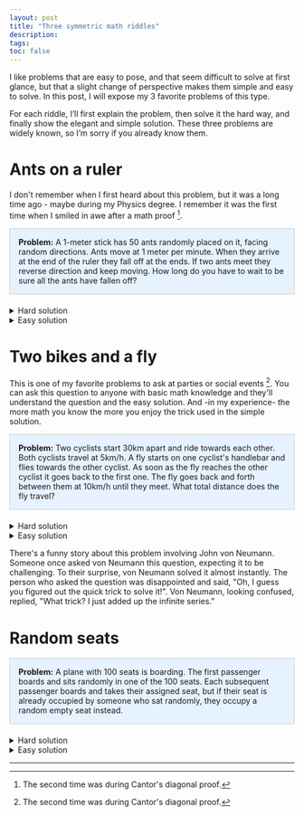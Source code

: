 ```yaml
---
layout: post
title: "Three symmetric math riddles" 
description: 
tags:
toc: false
---
```


I like problems that are easy to pose, and that seem difficult to solve at first glance, but that a slight change of perspective makes them simple and easy to solve. In this post, I will expose my 3 favorite problems of this type.

For each riddle, I’ll first explain the problem, then solve it the hard way, and finally show the elegant and simple solution. These three problems are widely known, so I’m sorry if you already know them.


# Ants on a ruler

I don't remember when I first heard about this problem, but it was a long time ago - maybe during my Physics degree. I remember it was the first time when I smiled in awe after a math proof [^1].

<div style="background-color: #e6f2ff; border: 1px solid #ccc; padding: 15px; margin-bottom: 20px;">
  <strong>Problem:</strong> A 1-meter stick has 50 ants randomly placed on it, facing random directions. Ants move at 1 meter per minute. When they arrive at the end of the ruler they fall off at the ends. If two ants meet they reverse direction and keep moving. How long do you have to wait to be sure all the ants have fallen off?
</div>


<details>
<summary>Hard solution</summary>
Let's solve the problem the hard way using a coding approach.

{% highlight python %}
import random

def initialize_ants(n_ants=10, stick_length=1.0,):
    ants = [(random.uniform(0, stick_length), random.choice([-1, 1])) 
            for _ in range(n_ants)]
    return ants

def simulate_ants(ants, stick_length, ant_speed=1.0, dt=0.0001):
    # Initialize ants as (position, direction) tuples

    time = 0
    while ants:  # While there are ants still on the stick
        # Move all ants
        ants = [(pos + dir * ant_speed * dt, dir) for pos, dir in ants]
        
        # Handle collisions
        for i in range(len(ants)-1):
            for j in range(i+1, len(ants)):
                if abs(ants[i][0] - ants[j][0]) < 1e-7:
                    # Swap directions
                    ants[i] = (ants[i][0], -ants[i][1])
                    ants[j] = (ants[j][0], -ants[j][1])
        
        # Remove ants that fell off
        ants = [(pos, dir) for pos, dir in ants if 0 < pos < stick_length]
        
        time += dt

        if time > 1.:
            print(ants)
            break
    
    return time
{% endhighlight %}

If you run the below code for some iterations you can plot an histogram like the following one.

{% include image.html path="/docs/symmetric-math-riddles/ants-dist.png" caption="Time to fall distribution" width="300" %}

There you can see that the maximum amount of time the ants spend on the rule is 1 minute.

</details>


<details>
<summary>Easy solution</summary>

Here's the key insight: it doesn't matter if the ants bounce off each other when they collide. Since all ants look the same, we can pretend they just pass right through each other without changing direction. The only thing we care about is when the final ant drops off the ruler. And since each ant moves at 1 meter per second along a 1-meter ruler, we know that after exactly 1 minute, every ant must have reached one end or the other and fallen off.

</details>

# Two bikes and a fly

This is one of my favorite problems to ask at parties or social events [^1]. You can ask this question to anyone with basic math knowledge and they'll understand the question and the easy solution. And -in my experience- the more math you know the more you enjoy the trick used in the simple solution.

<div style="background-color: #e6f2ff; border: 1px solid #ccc; padding: 15px; margin-bottom: 20px;">
  <strong>Problem:</strong> Two cyclists start 30km apart and ride towards each other. Both cyclists travel at 5km/h. A fly starts on one cyclist's handlebar and flies towards the other cyclist. As soon as the fly reaches the other cyclist it goes back to the first one. The fly goes back and forth between them at 10km/h until they meet. What total distance does the fly travel?
</div>

<details>
<summary>Hard solution</summary>
The hard solution here involves summing the infinite sum. We'll calculate the distance the fly travels in each "leg" of its journey.
<ul>
  <li>On the first trip:
    <ul>
      <li>Cyclist and the fly will met after $10 t_1 = 30 - 5t_1 \implies t_1 = 2$. So in the first trip the fly travels $d_1 = 20km$</li>
      <li>Cyclists have traveled $10km$ each one, so now the distance between them is $10km$</li>
    </ul>
  </li>
  <li>On the second trip:
    <ul>
      <li>Now, the fly takes $10 t_2 = 10 - 5t_2 \implies t_2 = \frac{10}{15}$ and travels $d_2 = \frac{100}{15} km \approx 6.67 km$</li>
      <li>Cyclist traveled $\frac{50}{15}km$ and the distance between them is $10km - \frac{100}{15} \approx 3.33 km$</li>
    </ul>
  </li>
    <li>On the third trip:
    <ul>
      <li>Once again, $10 t_3 = \frac{10}{3} - 5t_3 \implies t_3 = \frac{10}{45}$ so the fly travels $d_3 = \frac{100}{45} km \approx 2.22km$</li>
      <li>...</li>
    </ul>
  </li>
  Here we notice the pattern that in each leg the distance that the fly moves is reduced by 3 (20, 6.67, 3.33, ...). Therefore, we have to solve for the infinite series $D = 20 + 20 / 3 + 20 / 3^2 + 20 / 3^3 + ...$ which can be solved by noticing that $D = 20 + D/3$ so $D = 30km$.
</ul>
</details>


<details>
<summary>Easy solution</summary>

To solve the problem you just neeed to know how long would it take for the cyclists to meet and the multiply this time by the speed of the fly.

<ul>
  <li>Time to meet = \frac{30 km}{10km/h} = 3h</li>
  <li>Distance traveled by the fly = $10 km/h \times 3h = 30km$</li>
</ul>

</details>

There's a funny story about this problem involving John von Neumann. Someone once asked von Neumann this question, expecting it to be challenging. To their surprise, von Neumann solved it almost instantly. The person who asked the question was disappointed and said, "Oh, I guess you figured out the quick trick to solve it!". Von Neumann, looking confused, replied, "What trick? I just added up the infinite series."

# Random seats

<div style="background-color: #e6f2ff; border: 1px solid #ccc; padding: 15px; margin-bottom: 20px;">
  <strong>Problem:</strong> A plane with 100 seats is boarding. The first passenger boards and sits randomly in one of the 100 seats. Each subsequent passenger boards and takes their assigned seat, but if their seat is already occupied by someone who sat randomly, they occupy a random empty seat instead.
</div>


<details>
<summary>Hard solution</summary>
Let's solve this rigorously by calculating the probabilities. Let's denote by f(n) the probability that the last passenger gets their assigned seat in a plane with n seats.

<h3>1. Initial Probabilities</h3>
<p>When passenger 1 boards, they can:</p>
<ul>
    <li>Sit in their own seat (seat 1) with probability $1/n$</li>
    <li>Sit in the last seat (seat n) with probability $1/n$</li>
    <li>Sit in any other seat $i$ ($2 \leq i \leq n-1$) with probability $(n-2)/n$</li>
</ul>

<h3>2. Case Analysis</h3>
<div class="case">
    <h4>Case A: Passenger 1 sits in seat 1</h4>
    <ul>
        <li>Everyone else will get their assigned seat</li>
        <li>Contribution to $f(n)$ is $(1/n) \times 1 = 1/n$</li>
    </ul>
</div>

<div class="case">
    <h4>Case B: Passenger 1 sits in seat n</h4>
    <ul>
        <li>The last passenger can't sit in their seat</li>
        <li>Contribution to $f(n)$ is $(1/n) \times 0 = 0$</li>
    </ul>
</div>

<div class="case">
    <h4>Case C: Passenger 1 sits in seat $i$ ($2 \leq i \leq n-1$)</h4>
    <ul>
        <li>When passenger $i$ arrives, they'll choose randomly among remaining seats</li>
        <li>This creates the same scenario as with $n-1$ seats</li>
        <li>Contribution to $f(n)$ is $((n-2)/n) \times f(n-1)$</li>
    </ul>
</div>

<h3>3. Mathematical Formulation</h3>
<p>Putting it all together:</p>
$$
    f(n) = \frac{1}{n} + \frac{n-2}{n} f(n-1)
$$

<h3>4. Solving the Recurrence</h3>
<ul>
    <li>Base case: For $n = 2$, $f(2) = 1/2$ (trivial to verify)</li>
    <li>Assume $f(n-1) = 1/2$ for some $n \geq 3$</li>
    <li>Then: $f(n) = 1/n + (n-2)/n \times  1/2$</li>
    <li>Simplifying: $f(n) = 1/n + (n-2)/(2n) = (2 + n-2)/(2n) = n/(2n) = 1/2$</li>
</ul>

<h3>5. Conclusion</h3>
<p>By induction, $f(n) = 1/2$ for all $n \geq 2$</p>
</details>


<details>
<summary>Easy solution</summary>

The easy solution consists in making a slight change of perspective: when a new passenger arrives and finds their seat occupied, the passenger asks the occupier to move and choose another seat at random. Before we were following what happens to each passenger, but now we can focus only on the first passenger, who is the only one choosing seats randomly. This way we can see that the first passenger will keep being moved around until only two seats remain: seat 1 and seat 100. At this point, the first passenger will choose randomly between these two seats, giving a 50% probability that the last passenger gets their assigned seat.
</details>

---

[^1]: The second time was during Cantor's diagonal proof.